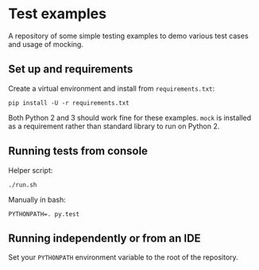 # Test examples
A repository of some simple testing examples to demo various test cases and
usage of mocking.

## Set up and requirements
Create a virtual environment and install from `requirements.txt`:

    pip install -U -r requirements.txt

Both Python 2 and 3 should work fine for these examples. `mock` is installed as
a requirement rather than standard library to run on Python 2.

## Running tests from console
Helper script:

    ./run.sh

Manually in bash:

    PYTHONPATH=. py.test

## Running independently or from an IDE
Set your `PYTHONPATH` environment variable to the root of the repository.
